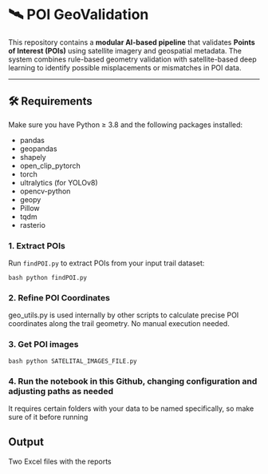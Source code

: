 # 🛰️ POI GeoValidation 
This repository contains a **modular AI-based pipeline** that validates **Points of Interest (POIs)** using satellite imagery and geospatial metadata. The system combines rule-based geometry validation with satellite-based deep learning to identify possible misplacements or mismatches in POI data.

---

## 🛠️ Requirements

Make sure you have Python ≥ 3.8 and the following packages installed:

- pandas
- geopandas
- shapely
- open_clip_pytorch
- torch
- ultralytics (for YOLOv8)
- opencv-python
- geopy
- Pillow
- tqdm
- rasterio

### 1. Extract POIs

Run `findPOI.py` to extract POIs from your input trail dataset:

```bash python findPOI.py ```

### 2. Refine POI Coordinates
geo_utils.py is used internally by other scripts to calculate precise POI coordinates along the trail geometry. No manual execution needed.

### 3. Get POI images
```bash python SATELITAL_IMAGES_FILE.py ```

### 4. Run the notebook in this Github, changing configuration and adjusting paths as needed
It requires certain folders with your data to be named specifically, so make sure of it before running

## Output
Two Excel files with the reports

